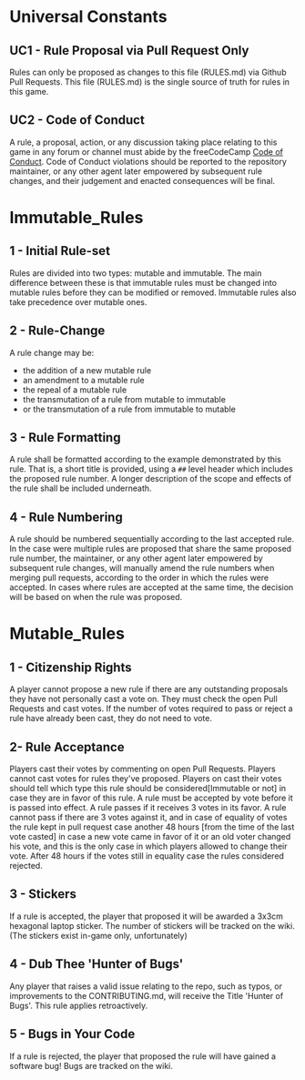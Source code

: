 # Universal Constants

## UC1 - Rule Proposal via Pull Request Only
Rules can only be proposed as changes to this file (RULES.md) via Github Pull Requests. This file (RULES.md) is the single source of truth for rules in this game.

## UC2 - Code of Conduct
A rule, a proposal, action, or any discussion taking place relating to this game in any forum or channel must abide by the freeCodeCamp [Code of Conduct](https://freecodecamp.org/code-of-conduct).
Code of Conduct violations should be reported to the repository maintainer, or any other agent later empowered by subsequent rule changes, and their judgement and enacted consequences will be final.

# Immutable_Rules

## 1 - Initial Rule-set
Rules are divided into two types: mutable and immutable. The main difference between these is that immutable rules must be changed into mutable rules before they can be modified or removed. Immutable rules also take precedence over mutable ones.

## 2 - Rule-Change
A rule change may be:
  * the addition of a new mutable rule
  * an amendment to a mutable rule
  * the repeal of a mutable rule
  * the transmutation of a rule from mutable to immutable
  * or the transmutation of a rule from immutable to mutable

## 3 - Rule Formatting
A rule shall be formatted according to the example demonstrated by this rule. That is, a short title is provided, using a `##` level header which includes the proposed rule number.
A longer description of the scope and effects of the rule shall be included underneath.

## 4 - Rule Numbering
A rule should be numbered sequentially according to the last accepted rule.
In the case were multiple rules are proposed that share the same proposed rule number, the maintainer, or any other agent later empowered by subsequent rule changes, will manually amend the rule numbers when merging pull requests, according to the order in which the rules were accepted.
In cases where rules are accepted at the same time, the decision will be based on when the rule was proposed.

# Mutable_Rules

## 1 - Citizenship Rights
A player cannot propose a new rule if there are any outstanding proposals they have not personally cast a vote on. They must check the open Pull Requests and cast votes. If the number of votes required to pass or reject a rule have already been cast, they do not need to vote.

## 2- Rule Acceptance
Players cast their votes by commenting on open Pull Requests.
Players cannot cast votes for rules they've proposed.
Players on cast their votes should tell which type this rule should be considered[Immutable or not] in case they are in favor of this rule.
A rule must be accepted by vote before it is passed into effect.
A rule passes if it receives 3 votes in its favor.
A rule cannot pass if there are 3 votes against it, and in case of equality of votes the rule kept in pull request case another 48 hours [from the time of the last vote casted] in case a new vote came in favor of it or an old voter changed his vote, and this is the only case in which players allowed to change their vote.
After 48 hours if the votes still in equality case the rules considered rejected.

## 3 - Stickers
If a rule is accepted, the player that proposed it will be awarded a 3x3cm hexagonal laptop sticker.
The number of stickers will be tracked on the wiki.
(The stickers exist in-game only, unfortunately)

## 4 - Dub Thee 'Hunter of Bugs'
Any player that raises a valid issue relating to the repo, such as typos, or improvements to the CONTRIBUTING.md, will receive the Title 'Hunter of Bugs'.
This rule applies retroactively.

## 5 - Bugs in Your Code
If a rule is rejected, the player that proposed the rule will have gained a software bug!
Bugs are tracked on the wiki.
